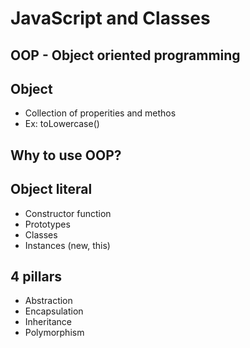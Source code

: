 # JavaScript and Classes

## OOP - Object oriented programming

## Object
- Collection of properities and methos 
- Ex: toLowercase()

## Why to use OOP?

## Object literal
- Constructor function
- Prototypes
- Classes
- Instances (new, this)

## 4 pillars
- Abstraction
- Encapsulation
- Inheritance
- Polymorphism